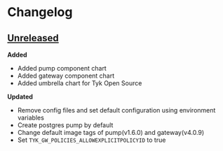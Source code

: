 # Changelog

## [Unreleased](https://github.com/TykTechnologies/tyk-charts/tree/HEAD)

**Added**
- Added pump component chart
- Added gateway component chart
- Added umbrella chart for Tyk Open Source

**Updated**
- Remove config files and set default configuration using environment variables
- Create postgres pump by default
- Change default image tags of pump(v1.6.0) and gateway(v4.0.9)
- Set `TYK_GW_POLICIES_ALLOWEXPLICITPOLICYID` to true
